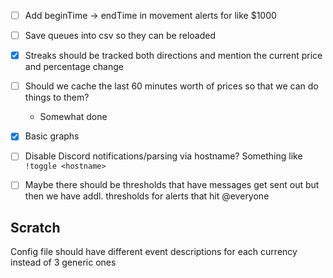 - [ ] Add beginTime -> endTime in movement alerts for like $1000

- [ ] Save queues into csv so they can be reloaded

- [x] Streaks should be tracked both directions and mention the current price and percentage change

- [ ] Should we cache the last 60 minutes worth of prices so that we can do things to them?  
    - Somewhat done

- [x] Basic graphs

- [ ] Disable Discord notifications/parsing via hostname? Something like `!toggle <hostname>`

- [ ] Maybe there should be thresholds that have messages get sent out but then we have addl. thresholds for alerts that hit @everyone

## Scratch

Config file should have different event descriptions for each currency instead of 3 generic ones
